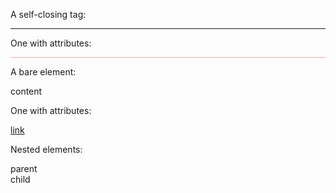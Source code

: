 A self-closing tag:

<hr/>

One with attributes:

<hr style="background: #eaa" />

A bare element:

<div>content</div>

One with attributes:

<a href="http://example.com">link</a>

Nested elements:

<div>
parent
<div>
child
</div>
</div>